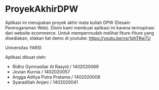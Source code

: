 # ProyekAkhirDPW
Aplikasi ini merupakan proyek akhir mata kuliah DPW (Desain Pemrogaraman Web). Disini kami membuat aplikasi ini karena terinspirasi dari website ecommerce. Untuk mempermudah melihat fiture-fiture yang disediakan, silakan liat demo di youtube: https://youtu.be/vsr1qhTKw7U

Universitas YARSI

Aplikasi dibuat oleh: 
- Ridho Gymnastiar Al Rasyid / 1402020069
- Jovian Kurnia / 1402020057
- Angga Aditya Putra Pratama / 1402020008
- Syaradillah Anjani / 1402020041
